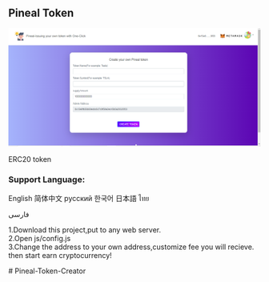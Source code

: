 ## Pineal Token

<img src="website.png">
 



ERC20 token
### Support Language:
English
简体中文
русский
한국어
日本語
ไทย

فارسی


1.Download this project,put to any web server.<br>
2.Open js/config.js<br>
3.Change the address to your own address,customize fee you will recieve. then start earn cryptocurrency!<br>


 #   P i n e a l - T o k e n - C r e a t o r 
 
 

